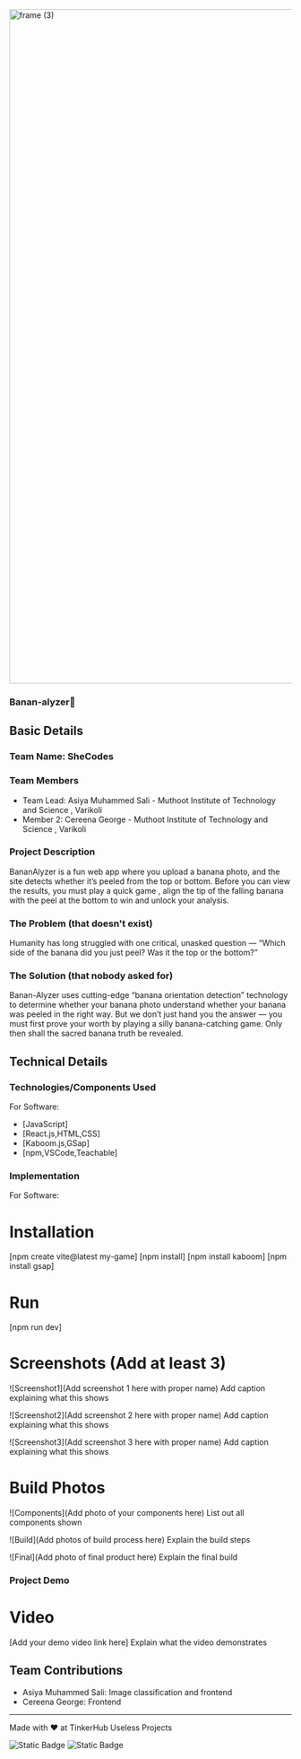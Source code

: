 <img width="3188" height="1202" alt="frame (3)" src="https://github.com/user-attachments/assets/517ad8e9-ad22-457d-9538-a9e62d137cd7" />


### Banan-alyzer🍌 


## Basic Details
### Team Name: SheCodes


### Team Members
- Team Lead: Asiya Muhammed Sali - Muthoot Institute of Technology and Science , Varikoli
- Member 2: Cereena George - Muthoot Institute of Technology and Science , Varikoli

### Project Description
BananAlyzer is a fun web app where you upload a banana photo, and the site detects whether it’s peeled from the top or bottom. Before you can view the results, you must play a quick game , align the tip of the falling banana with the peel at the bottom to win and unlock your analysis.

### The Problem (that doesn't exist)
Humanity has long struggled with one critical, unasked question — “Which side of the banana did you just peel? Was it the top or the bottom?”

### The Solution (that nobody asked for)

Banan-Alyzer uses cutting-edge “banana orientation detection” technology to determine whether your banana photo understand whether your banana was peeled in the right way. But we don’t just hand you the answer — you must first prove your worth by playing a silly banana-catching game. Only then shall the sacred banana truth be revealed.

## Technical Details
### Technologies/Components Used
For Software:
- [JavaScript]
- [React.js,HTML,CSS]
- [Kaboom.js,GSap]
- [npm,VSCode,Teachable]

### Implementation
For Software:
# Installation
[npm create vite@latest my-game]
[npm install]
[npm install kaboom]
[npm install gsap]

# Run
[npm run dev]


# Screenshots (Add at least 3)
![Screenshot1](Add screenshot 1 here with proper name)
Add caption explaining what this shows

![Screenshot2](Add screenshot 2 here with proper name)
Add caption explaining what this shows

![Screenshot3](Add screenshot 3 here with proper name)
Add caption explaining what this shows


# Build Photos
![Components](Add photo of your components here)
List out all components shown

![Build](Add photos of build process here)
Explain the build steps

![Final](Add photo of final product here)
Explain the final build

### Project Demo
# Video
[Add your demo video link here]
Explain what the video demonstrates



## Team Contributions
- Asiya Muhammed Sali: Image classification and frontend
- Cereena George: Frontend 


---
Made with ❤ at TinkerHub Useless Projects 

![Static Badge](https://img.shields.io/badge/TinkerHub-24?color=%23000000&link=https%3A%2F%2Fwww.tinkerhub.org%2F)
![Static Badge](https://img.shields.io/badge/UselessProjects--25-25?link=https%3A%2F%2Fwww.tinkerhub.org%2Fevents%2FQ2Q1TQKX6Q%2FUseless%2520Projects)
